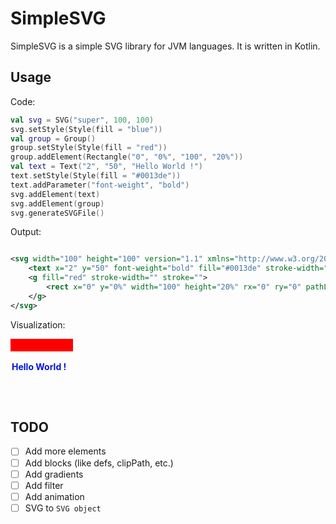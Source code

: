 # SimpleSVG

SimpleSVG is a simple SVG library for JVM languages. It is written in Kotlin.

## Usage

Code:
```kotlin
val svg = SVG("super", 100, 100)
svg.setStyle(Style(fill = "blue"))
val group = Group()
group.setStyle(Style(fill = "red"))
group.addElement(Rectangle("0", "0%", "100", "20%"))
val text = Text("2", "50", "Hello World !")
text.setStyle(Style(fill = "#0013de"))
text.addParameter("font-weight", "bold")
svg.addElement(text)
svg.addElement(group)
svg.generateSVGFile()
```

Output:
```svg

<svg width="100" height="100" version="1.1" xmlns="http://www.w3.org/2000/svg" fill="blue" stroke-width="" stroke="">
	<text x="2" y="50" font-weight="bold" fill="#0013de" stroke-width="" stroke="">Hello World !</text>
	<g fill="red" stroke-width="" stroke="">
		<rect x="0" y="0%" width="100" height="20%" rx="0" ry="0" pathLength="0"/>
	</g>
</svg>
```
Visualization:

<svg width="100" height="100" version="1.1" xmlns="http://www.w3.org/2000/svg" fill="blue" stroke-width="" stroke="">
	<text x="2" y="50" font-weight="bold" fill="#0013de" stroke-width="" stroke="">Hello World !</text>
	<g fill="red" stroke-width="" stroke="">
		<rect x="0" y="0%" width="100" height="20%" rx="0" ry="0" pathLength="0"/>
	</g>
</svg>

## TODO

- [ ] Add more elements
- [ ] Add blocks (like defs, clipPath, etc.)
- [ ] Add gradients
- [ ] Add filter
- [ ] Add animation
- [ ] SVG to ``SVG object``